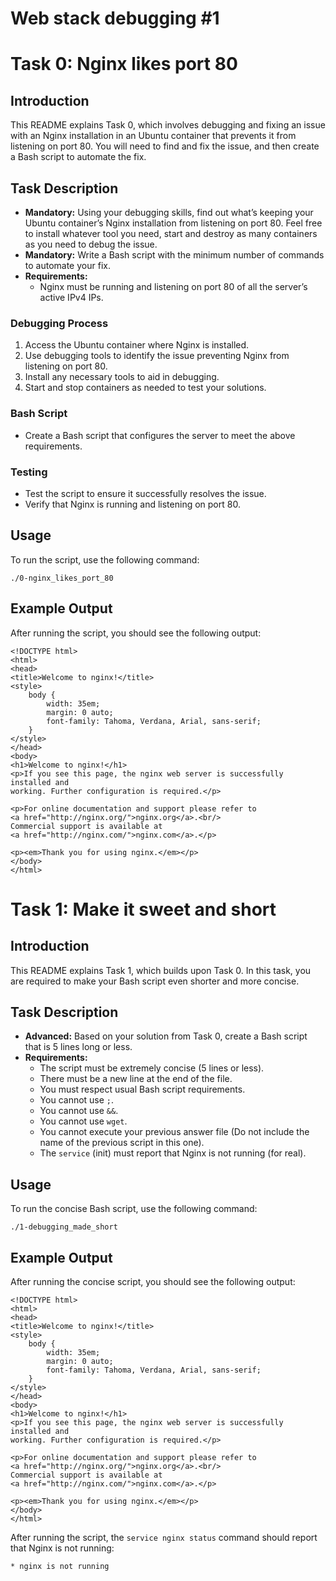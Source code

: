 # Web stack debugging #1


# Task 0: Nginx likes port 80

## Introduction
This README explains Task 0, which involves debugging and fixing an issue with an Nginx installation in an Ubuntu container that prevents it from listening on port 80. You will need to find and fix the issue, and then create a Bash script to automate the fix.

## Task Description
- **Mandatory:** Using your debugging skills, find out what’s keeping your Ubuntu container’s Nginx installation from listening on port 80. Feel free to install whatever tool you need, start and destroy as many containers as you need to debug the issue.
- **Mandatory:** Write a Bash script with the minimum number of commands to automate your fix.
- **Requirements:** 
  - Nginx must be running and listening on port 80 of all the server’s active IPv4 IPs.
  
### Debugging Process
1. Access the Ubuntu container where Nginx is installed.
2. Use debugging tools to identify the issue preventing Nginx from listening on port 80.
3. Install any necessary tools to aid in debugging.
4. Start and stop containers as needed to test your solutions.

### Bash Script
- Create a Bash script that configures the server to meet the above requirements.

### Testing
- Test the script to ensure it successfully resolves the issue.
- Verify that Nginx is running and listening on port 80.

## Usage
To run the script, use the following command:
```
./0-nginx_likes_port_80
```

## Example Output
After running the script, you should see the following output:
```
<!DOCTYPE html>
<html>
<head>
<title>Welcome to nginx!</title>
<style>
    body {
        width: 35em;
        margin: 0 auto;
        font-family: Tahoma, Verdana, Arial, sans-serif;
    }
</style>
</head>
<body>
<h1>Welcome to nginx!</h1>
<p>If you see this page, the nginx web server is successfully installed and
working. Further configuration is required.</p>

<p>For online documentation and support please refer to
<a href="http://nginx.org/">nginx.org</a>.<br/>
Commercial support is available at
<a href="http://nginx.com/">nginx.com</a>.</p>

<p><em>Thank you for using nginx.</em></p>
</body>
</html>
```

# Task 1: Make it sweet and short

## Introduction
This README explains Task 1, which builds upon Task 0. In this task, you are required to make your Bash script even shorter and more concise.

## Task Description
- **Advanced:** Based on your solution from Task 0, create a Bash script that is 5 lines long or less.
- **Requirements:** 
  - The script must be extremely concise (5 lines or less).
  - There must be a new line at the end of the file.
  - You must respect usual Bash script requirements.
  - You cannot use `;`.
  - You cannot use `&&`.
  - You cannot use `wget`.
  - You cannot execute your previous answer file (Do not include the name of the previous script in this one).
  - The `service` (init) must report that Nginx is not running (for real).

## Usage
To run the concise Bash script, use the following command:
```
./1-debugging_made_short
```

## Example Output
After running the concise script, you should see the following output:
```
<!DOCTYPE html>
<html>
<head>
<title>Welcome to nginx!</title>
<style>
    body {
        width: 35em;
        margin: 0 auto;
        font-family: Tahoma, Verdana, Arial, sans-serif;
    }
</style>
</head>
<body>
<h1>Welcome to nginx!</h1>
<p>If you see this page, the nginx web server is successfully installed and
working. Further configuration is required.</p>

<p>For online documentation and support please refer to
<a href="http://nginx.org/">nginx.org</a>.<br/>
Commercial support is available at
<a href="http://nginx.com/">nginx.com</a>.</p>

<p><em>Thank you for using nginx.</em></p>
</body>
</html>
```

After running the script, the `service nginx status` command should report that Nginx is not running:
```
* nginx is not running
```
